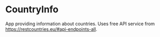 # CountryInfo
App providing information about countries. Uses free API service from https://restcountries.eu/#api-endpoints-all.
